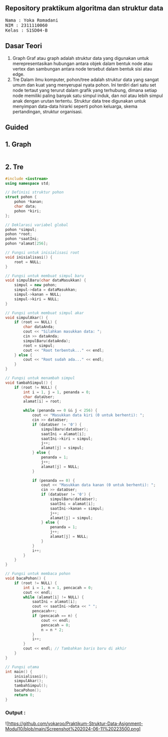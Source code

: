 ## Repository praktikum algoritma dan struktur data

<pre>
Nama : Yoka Romadani
NIM : 2311110060
Kelas : S1SD04-B
</pre>

## Dasar Teori
1. Graph
 Graf atau graph adalah struktur data yang digunakan untuk merepresentasikan
 hubungan antara objek dalam bentuk node atau vertex dan sambungan antara node
 tersebut dalam bentuk sisi atau edge.
2. Tre
 Dalam ilmu komputer, pohon/tree adalah struktur data yang sangat umum dan kuat
 yang menyerupai nyata pohon. Ini terdiri dari satu set node tertaut yang terurut
 dalam grafik yang terhubung, dimana setiap node memiliki paling banyak satu
 simpul induk, dan nol atau lebih simpul anak dengan urutan tertentu. Struktur data
 tree digunakan untuk menyimpan data-data hirarki seperti pohon keluarga, skema
 pertandingan, struktur organisasi.

## Guided
## 1. Graph
```C++
```
## 2. Tre
```C++
#include <iostream>
using namespace std;

// Definisi struktur pohon
struct pohon {
    pohon *kanan;
    char data;
    pohon *kiri;
};

// Deklarasi variabel global
pohon *simpul;
pohon *root;
pohon *saatIni;
pohon *alamat[256];

// Fungsi untuk inisialisasi root
void inisialisasi() {
    root = NULL;
}

// Fungsi untuk membuat simpul baru
void simpulBaru(char dataMasukkan) {
    simpul = new pohon;
    simpul->data = dataMasukkan;
    simpul->kanan = NULL;
    simpul->kiri = NULL;
}

// Fungsi untuk membuat simpul akar
void simpulAkar() {
    if (root == NULL) {
        char dataAnda;
        cout << "Silahkan masukkan data: ";
        cin >> dataAnda;
        simpulBaru(dataAnda);
        root = simpul;
        cout << "Root terbentuk..." << endl;
    } else {
        cout << "Root sudah ada..." << endl;
    }
}

// Fungsi untuk menambah simpul
void tambahSimpul() {
    if (root != NULL) {
        int i = 1, j = 1, penanda = 0;
        char dataUser;
        alamat[i] = root;

        while (penanda == 0 && j < 256) {
            cout << "Masukkan data kiri (0 untuk berhenti): ";
            cin >> dataUser;
            if (dataUser != '0') {
                simpulBaru(dataUser);
                saatIni = alamat[i];
                saatIni->kiri = simpul;
                j++;
                alamat[j] = simpul;
            } else {
                penanda = 1;
                j++;
                alamat[j] = NULL;
            }

            if (penanda == 0) {
                cout << "Masukkan data kanan (0 untuk berhenti): ";
                cin >> dataUser;
                if (dataUser != '0') {
                    simpulBaru(dataUser);
                    saatIni = alamat[i];
                    saatIni->kanan = simpul;
                    j++;
                    alamat[j] = simpul;
                } else {
                    penanda = 1;
                    j++;
                    alamat[j] = NULL;
                }
            }
            i++;
        }
    }
}

// Fungsi untuk membaca pohon
void bacaPohon() {
    if (root != NULL) {
        int i = 1, n = 1, pencacah = 0;
        cout << endl;
        while (alamat[i] != NULL) {
            saatIni = alamat[i];
            cout << saatIni->data << " ";
            pencacah++;
            if (pencacah == n) {
                cout << endl;
                pencacah = 0;
                n = n * 2;
            }
            i++;
        }
        cout << endl; // Tambahkan baris baru di akhir
    }
}

// Fungsi utama
int main() {
    inisialisasi();
    simpulAkar();
    tambahSimpul();
    bacaPohon();
    return 0;
}
```
### Output : 
![https://github.com/yokaroo/Praktikum-Struktur-Data-Asignment-Modul10/blob/main/Screenshot%202024-06-11%20223500.png]
